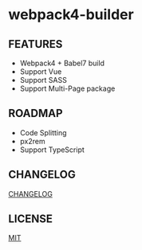 # webpack4-builder

## FEATURES

- Webpack4 + Babel7 build
- Support Vue
- Support SASS
- Support Multi-Page package

## ROADMAP
- Code Splitting
- px2rem
- Support TypeScript

## CHANGELOG

[CHANGELOG](CHANGELOG.md)

## LICENSE

[MIT](https://tldrlegal.com/license/mit-license)
